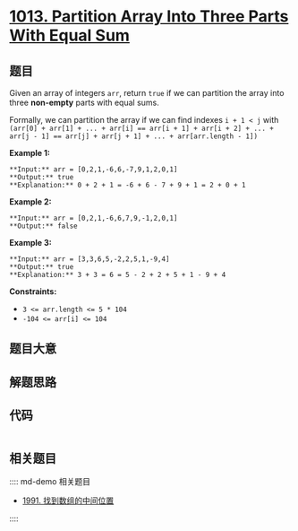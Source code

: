 # [1013. Partition Array Into Three Parts With Equal Sum](https://leetcode.com/problems/partition-array-into-three-parts-with-equal-sum)

## 题目

Given an array of integers `arr`, return `true` if we can partition the array
into three **non-empty** parts with equal sums.

Formally, we can partition the array if we can find indexes `i + 1 < j` with
`(arr[0] + arr[1] + ... + arr[i] == arr[i + 1] + arr[i + 2] + ... + arr[j - 1]
== arr[j] + arr[j + 1] + ... + arr[arr.length - 1])`



**Example 1:**

    
    
    **Input:** arr = [0,2,1,-6,6,-7,9,1,2,0,1]
    **Output:** true
    **Explanation:** 0 + 2 + 1 = -6 + 6 - 7 + 9 + 1 = 2 + 0 + 1
    

**Example 2:**

    
    
    **Input:** arr = [0,2,1,-6,6,7,9,-1,2,0,1]
    **Output:** false
    

**Example 3:**

    
    
    **Input:** arr = [3,3,6,5,-2,2,5,1,-9,4]
    **Output:** true
    **Explanation:** 3 + 3 = 6 = 5 - 2 + 2 + 5 + 1 - 9 + 4
    



**Constraints:**

  * `3 <= arr.length <= 5 * 104`
  * `-104 <= arr[i] <= 104`


## 题目大意

## 解题思路

## 代码

```javascript

```

## 相关题目

:::: md-demo 相关题目
- [1991. 找到数组的中间位置](https://leetcode.com/problems/find-the-middle-index-in-array)

::::
